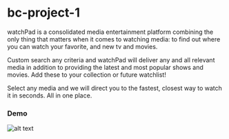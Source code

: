 # bc-project-1

watchPad is a consolidated media entertainment platform combining the only thing that matters when it comes to watching media: to find out where you can watch your favorite, and new tv and movies. 

Custom search any criteria and watchPad will deliver any and all relevant media in addition to providing the latest and most popular shows and movies. Add these to your collection or future watchlist! 

Select any media and we will direct you to the fastest, closest way to watch it in seconds. All in one place.

### Demo

![alt text](https://media.giphy.com/media/KxtE75LhBgFxaOAY8h/giphy.gif)
